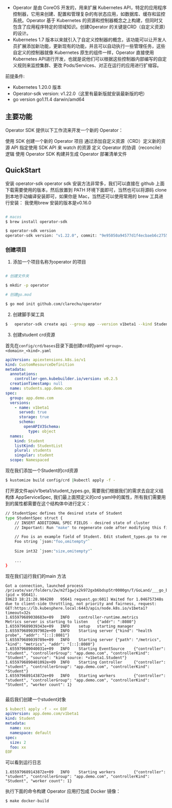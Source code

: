 * Operator 是由 CoreOS 开发的，用来扩展 Kubernetes API，特定的应用程序控制器，它用来创建、配置和管理复杂的有状态应用，如数据库、缓存和监控系统。Operator 基于 Kubernetes 的资源和控制器概念之上构建，但同时又包含了应用程序特定的领域知识。创建Operator 的关键是CRD（自定义资源）的设计。
* Kubernetes 1.7 版本以来就引入了自定义控制器的概念，该功能可以让开发人员扩展添加新功能，更新现有的功能，并且可以自动执行一些管理任务，这些自定义的控制器就像 Kubernetes 原生的组件一样，Operator 直接使用 Kubernetes API进行开发，也就是说他们可以根据这些控制器内部编写的自定义规则来监控集群、更改 Pods/Services、对正在运行的应用进行扩缩容。

前提条件:

* Kubernetes 1.20.0 版本
* Operator-sdk version: v1.22.0（这里有最新版就安装最新版的吧）
* go version go1.11.4 darwin/amd64

## 主要功能

Operator SDK 提供以下工作流来开发一个新的 Operator：

使用 SDK 创建一个新的 Operator 项目 通过添加自定义资源（CRD）定义新的资源 API 指定使用 SDK API 来 watch 的资源 
定义 Operator 的协调（reconcile）逻辑 使用 Operator SDK 构建并生成 Operator 部署清单文件

## QuickStart

安装 operator-sdk
operator sdk 安装方法非常多，我们可以直接在 github 上面下载需要使用的版本，然后放置到 PATH 环境下面即可，当然也可以将源码 clone 到本地手动编译安装即可，如果你是 Mac，当然还可以使用常用的 brew 工具进行安装： 我使用brew 安装的版本是v0.16.0

```bash

# macos
$ brew install operator-sdk

$ operator-sdk version
operator-sdk version: "v1.22.0", commit: "9e95050a94577d1f4ecbaeb6c2755a9d2c231289", kubernetes version: "v1.24.1", go version: "go1.18.3", GOOS: "darwin", GOARCH: "amd64"
```

### 创建项目

1. 添加一个项目名称为operator 的项目

```bash

# 创建文件夹

$ mkdir -p operator

# 创建go.mod

$ go mod init github.com/clarechu/operator

```

2. 创建脚手架工具

```bash
$   operator-sdk create api --group app --version v1beta1 --kind Student
```

3. 创建student crd资源

首先在`config/crd/bases`目录下面创建crd的yaml `<group>.<domain>_<kind>.yaml`

```yaml
apiVersion: apiextensions.k8s.io/v1
kind: CustomResourceDefinition
metadata:
  annotations:
    controller-gen.kubebuilder.io/version: v0.2.5
  creationTimestamp: null
  name: students.app.demo.com
spec:
  group: app.demo.com
  versions:
    - name: v1beta1
      served: true
      storage: true
      schema:
        openAPIV3Schema:
          type: object
  names:
    kind: Student
    listKind: StudentList
    plural: students
    singular: student
  scope: Namespaced
```

现在我们添加一个Student的crd资源

```bash
$ kustomize build config/crd |kubectl apply -f -
```

打开源文件api/v1beta1/student_types.go, 需要我们根据我们的需求去自定义结构体 AppServiceSpec,
我们最上面预定义的crd yaml中的属性，所有我们需要用到的属性都需要在这个结构体中进行定义：

```bash
// StudentSpec defines the desired state of Student
type StudentSpec struct {
	// INSERT ADDITIONAL SPEC FIELDS - desired state of cluster
	// Important: Run "make" to regenerate code after modifying this file

	// Foo is an example field of Student. Edit student_types.go to remove/update
	Foo string `json:"foo,omitempty"`
	
	Size int32 `json:"size,omitempty"`
	
	...
}
```

现在我们运行我们的main 方法

```log
Got a connection, launched process /private/var/folders/2w/m2f1gwjx2k972gxb6bdsp5tr0000gn/T/GoLand/___go_build_github_com_clarechu_operator (pid = 95641).
I0623 18:21:28.984280   95641 request.go:601] Waited for 1.046757348s due to client-side throttling, not priority and fairness, request: GET:https://lb.kubesphere.local:6443/apis/node.k8s.io/v1beta1?timeout=32s
1.655979689038683e+09   INFO    controller-runtime.metrics      Metrics server is starting to listen    {"addr": ":8080"}
1.655979689039343e+09   INFO    setup   starting manager
1.6559796890397902e+09  INFO    Starting server {"kind": "health probe", "addr": "[::]:8081"}
1.655979689039789e+09   INFO    Starting server {"path": "/metrics", "kind": "metrics", "addr": "[::]:8080"}
1.655979689040031e+09   INFO    Starting EventSource    {"controller": "student", "controllerGroup": "app.demo.com", "controllerKind": "Student", "source": "kind source: *v1beta1.Student"}
1.6559796890401092e+09  INFO    Starting Controller     {"controller": "student", "controllerGroup": "app.demo.com", "controllerKind": "Student"}
1.655979689143872e+09   INFO    Starting workers        {"controller": "student", "controllerGroup": "app.demo.com", "controllerKind": "Student", "worker count": 1}


```


最后我们创建一个student对象


```yaml
$ kubectl apply -f - << EOF
apiVersion: app.demo.com/v1beta1
kind: Student
metadata:
  name: xxx
  namespace: default
spec:
  size: 2
  foo: xx
EOF
```

可以看到运行日志

```log
1.655979689143872e+09   INFO    Starting workers        {"controller": "student", "controllerGroup": "app.demo.com", "controllerKind": "Student", "worker count": 1}
```

执行下面的命令构建 Operator 应用打包成 Docker 镜像：

```bash
$ make docker-build
```

